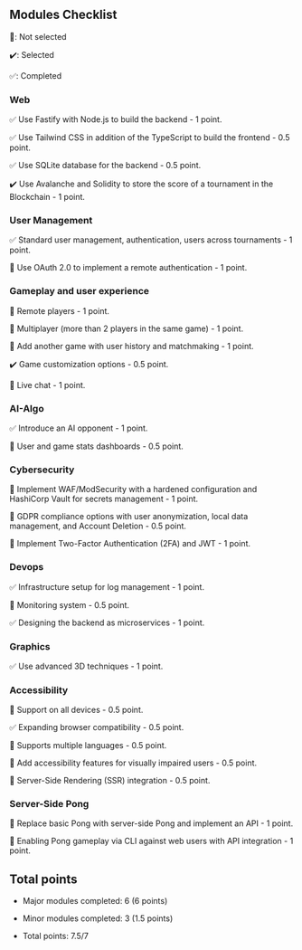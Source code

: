 ## Modules Checklist
:black_square_button:: Not selected

:heavy_check_mark:: Selected

:white_check_mark:: Completed

### Web
:white_check_mark: Use Fastify with Node.js to build the backend - 1 point.

:white_check_mark: Use Tailwind CSS in addition of the TypeScript to build the frontend - 0.5 point.

:white_check_mark: Use SQLite database for the backend - 0.5 point.

:heavy_check_mark: Use Avalanche and Solidity to store the score of a tournament in the Blockchain - 1 point.

### User Management
:white_check_mark: Standard user management, authentication, users across tournaments - 1 point.

:black_square_button: Use OAuth 2.0 to implement a remote authentication - 1 point.

### Gameplay and user experience
:black_square_button: Remote players - 1 point.

:black_square_button: Multiplayer (more than 2 players in the same game) - 1 point.

:black_square_button: Add another game with user history and matchmaking - 1 point.

:heavy_check_mark: Game customization options - 0.5 point.

:black_square_button: Live chat - 1 point.

### AI-Algo
:white_check_mark: Introduce an AI opponent - 1 point.

:black_square_button: User and game stats dashboards - 0.5 point.

### Cybersecurity
:black_square_button: Implement WAF/ModSecurity with a hardened configuration and HashiCorp Vault for secrets management - 1 point.

:black_square_button: GDPR compliance options with user anonymization, local data management, and Account Deletion - 0.5 point.

:black_square_button: Implement Two-Factor Authentication (2FA) and JWT - 1 point.

### Devops

:white_check_mark: Infrastructure setup for log management - 1 point.

:black_square_button: Monitoring system - 0.5 point.

:white_check_mark: Designing the backend as microservices - 1 point.

### Graphics
:white_check_mark: Use advanced 3D techniques - 1 point.

### Accessibility
:black_square_button: Support on all devices - 0.5 point.

:white_check_mark: Expanding browser compatibility - 0.5 point.

:black_square_button: Supports multiple languages - 0.5 point.

:black_square_button: Add accessibility features for visually impaired users - 0.5 point.

:black_square_button: Server-Side Rendering (SSR) integration - 0.5 point.

### Server-Side Pong
:black_square_button: Replace basic Pong with server-side Pong and implement an API - 1 point.

:black_square_button: Enabling Pong gameplay via CLI against web users with API integration - 1 point.

## Total points
- Major modules completed: 6 (6 points)
- Minor modules completed: 3 (1.5 points)

- Total points: 7.5/7
